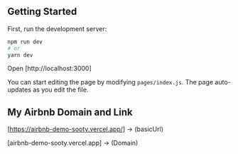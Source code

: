 ## Getting Started

First, run the development server:

```bash
npm run dev
# or
yarn dev
```

Open [http://localhost:3000]

You can start editing the page by modifying `pages/index.js`. The page auto-updates as you edit the file.


## My Airbnb Domain and Link

[https://airbnb-demo-sooty.vercel.app/] -> (basicUrl)

[airbnb-demo-sooty.vercel.app] -> (Domain)